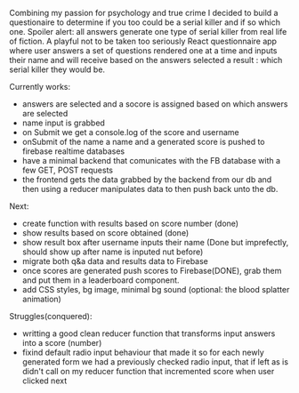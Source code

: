 Combining my passion for psychology and true crime I decided to build a questionaire to determine if you too could be a serial killer and if so which one. Spoiler alert: all answers generate one type of serial killer from real life of fiction. A playful not to be taken too seriously React questionnaire app where user answers a set of questions rendered one at a time and inputs their name and will receive based on the answers selected a result : which serial killer they would be.

Currently works:

- answers are selected and a socore is assigned based on which answers are selected
- name input is grabbed
- on Submit we get a console.log of the score and username
- onSubmit of the name a name and a generated score is pushed to firebase realtime databases
- have a minimal backend that comunicates with the FB database with a few GET, POST requests
- the frontend gets the data grabbed by the backend from our db and then using a reducer manipulates data to then push back unto the db.

Next:

- create function with results based on score number (done)
- show results based on score obtained (done)
- show result box after username inputs their name (Done but imprefectly, should show up after name is inputed nut before)
- migrate both q&a data and results data to Firebase
- once scores are generated push scores to Firebase(DONE), grab them and put them in a leaderboard component.
- add CSS styles, bg image, minimal bg sound (optional: the blood splatter animation)

Struggles(conquered):

- writting a good clean reducer function that transforms input answers into a score (number)
- fixind default radio input behaviour that made it so for each newly generated form we had a previously checked radio input, that if left as is didn't call on my reducer function that incremented score when user clicked next
